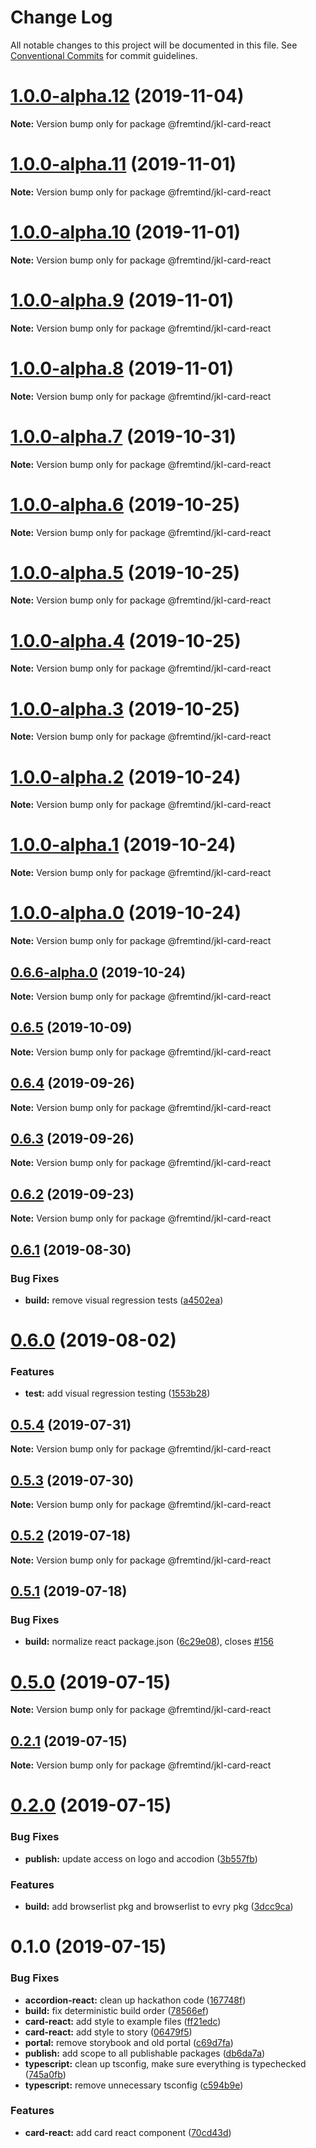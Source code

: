 # Change Log

All notable changes to this project will be documented in this file.
See [Conventional Commits](https://conventionalcommits.org) for commit guidelines.

# [1.0.0-alpha.12](https://github.com/fremtind/jokul/compare/@fremtind/jkl-card-react@1.0.0-alpha.11...@fremtind/jkl-card-react@1.0.0-alpha.12) (2019-11-04)

**Note:** Version bump only for package @fremtind/jkl-card-react





# [1.0.0-alpha.11](https://github.com/fremtind/jokul/compare/@fremtind/jkl-card-react@1.0.0-alpha.10...@fremtind/jkl-card-react@1.0.0-alpha.11) (2019-11-01)

**Note:** Version bump only for package @fremtind/jkl-card-react





# [1.0.0-alpha.10](https://github.com/fremtind/jokul/compare/@fremtind/jkl-card-react@0.6.5...@fremtind/jkl-card-react@1.0.0-alpha.10) (2019-11-01)

**Note:** Version bump only for package @fremtind/jkl-card-react





# [1.0.0-alpha.9](https://github.com/fremtind/jokul/compare/@fremtind/jkl-card-react@1.0.0-alpha.8...@fremtind/jkl-card-react@1.0.0-alpha.9) (2019-11-01)

**Note:** Version bump only for package @fremtind/jkl-card-react





# [1.0.0-alpha.8](https://github.com/fremtind/jokul/compare/@fremtind/jkl-card-react@1.0.0-alpha.7...@fremtind/jkl-card-react@1.0.0-alpha.8) (2019-11-01)

**Note:** Version bump only for package @fremtind/jkl-card-react





# [1.0.0-alpha.7](https://github.com/fremtind/jokul/compare/@fremtind/jkl-card-react@1.0.0-alpha.6...@fremtind/jkl-card-react@1.0.0-alpha.7) (2019-10-31)

**Note:** Version bump only for package @fremtind/jkl-card-react





# [1.0.0-alpha.6](https://github.com/fremtind/jokul/compare/@fremtind/jkl-card-react@1.0.0-alpha.5...@fremtind/jkl-card-react@1.0.0-alpha.6) (2019-10-25)

**Note:** Version bump only for package @fremtind/jkl-card-react





# [1.0.0-alpha.5](https://github.com/fremtind/jokul/compare/@fremtind/jkl-card-react@1.0.0-alpha.4...@fremtind/jkl-card-react@1.0.0-alpha.5) (2019-10-25)

**Note:** Version bump only for package @fremtind/jkl-card-react





# [1.0.0-alpha.4](https://github.com/fremtind/jokul/compare/@fremtind/jkl-card-react@1.0.0-alpha.3...@fremtind/jkl-card-react@1.0.0-alpha.4) (2019-10-25)

**Note:** Version bump only for package @fremtind/jkl-card-react





# [1.0.0-alpha.3](https://github.com/fremtind/jokul/compare/@fremtind/jkl-card-react@1.0.0-alpha.2...@fremtind/jkl-card-react@1.0.0-alpha.3) (2019-10-25)

**Note:** Version bump only for package @fremtind/jkl-card-react





# [1.0.0-alpha.2](https://github.com/fremtind/jokul/compare/@fremtind/jkl-card-react@1.0.0-alpha.1...@fremtind/jkl-card-react@1.0.0-alpha.2) (2019-10-24)

**Note:** Version bump only for package @fremtind/jkl-card-react





# [1.0.0-alpha.1](https://github.com/fremtind/jokul/compare/@fremtind/jkl-card-react@1.0.0-alpha.0...@fremtind/jkl-card-react@1.0.0-alpha.1) (2019-10-24)

**Note:** Version bump only for package @fremtind/jkl-card-react





# [1.0.0-alpha.0](https://github.com/fremtind/jokul/compare/@fremtind/jkl-card-react@0.6.6-alpha.0...@fremtind/jkl-card-react@1.0.0-alpha.0) (2019-10-24)

**Note:** Version bump only for package @fremtind/jkl-card-react





## [0.6.6-alpha.0](https://github.com/fremtind/jokul/compare/@fremtind/jkl-card-react@0.6.5...@fremtind/jkl-card-react@0.6.6-alpha.0) (2019-10-24)

**Note:** Version bump only for package @fremtind/jkl-card-react





## [0.6.5](https://github.com/fremtind/jokul/compare/@fremtind/jkl-card-react@0.6.4...@fremtind/jkl-card-react@0.6.5) (2019-10-09)

**Note:** Version bump only for package @fremtind/jkl-card-react





## [0.6.4](https://github.com/fremtind/jokul/compare/@fremtind/jkl-card-react@0.6.3...@fremtind/jkl-card-react@0.6.4) (2019-09-26)

**Note:** Version bump only for package @fremtind/jkl-card-react





## [0.6.3](https://github.com/fremtind/jokul/compare/@fremtind/jkl-card-react@0.6.2...@fremtind/jkl-card-react@0.6.3) (2019-09-26)

**Note:** Version bump only for package @fremtind/jkl-card-react





## [0.6.2](https://github.com/fremtind/jokul/compare/@fremtind/jkl-card-react@0.6.1...@fremtind/jkl-card-react@0.6.2) (2019-09-23)

**Note:** Version bump only for package @fremtind/jkl-card-react





## [0.6.1](https://github.com/fremtind/jokul/compare/@fremtind/jkl-card-react@0.6.0...@fremtind/jkl-card-react@0.6.1) (2019-08-30)


### Bug Fixes

* **build:** remove visual regression tests ([a4502ea](https://github.com/fremtind/jokul/commit/a4502ea))





# [0.6.0](https://github.com/fremtind/jokul/compare/@fremtind/jkl-card-react@0.5.4...@fremtind/jkl-card-react@0.6.0) (2019-08-02)


### Features

* **test:** add visual regression testing ([1553b28](https://github.com/fremtind/jokul/commit/1553b28))





## [0.5.4](https://github.com/fremtind/jokul/compare/@fremtind/jkl-card-react@0.5.3...@fremtind/jkl-card-react@0.5.4) (2019-07-31)

**Note:** Version bump only for package @fremtind/jkl-card-react





## [0.5.3](https://github.com/fremtind/jokul/compare/@fremtind/jkl-card-react@0.5.2...@fremtind/jkl-card-react@0.5.3) (2019-07-30)

**Note:** Version bump only for package @fremtind/jkl-card-react





## [0.5.2](https://github.com/fremtind/jokul/compare/@fremtind/jkl-card-react@0.5.1...@fremtind/jkl-card-react@0.5.2) (2019-07-18)

**Note:** Version bump only for package @fremtind/jkl-card-react





## [0.5.1](https://github.com/fremtind/jokul/compare/@fremtind/jkl-card-react@0.5.0...@fremtind/jkl-card-react@0.5.1) (2019-07-18)


### Bug Fixes

* **build:** normalize react package.json ([6c29e08](https://github.com/fremtind/jokul/commit/6c29e08)), closes [#156](https://github.com/fremtind/jokul/issues/156)





# [0.5.0](https://github.com/fremtind/jokul/compare/@fremtind/jkl-card-react@0.2.1...@fremtind/jkl-card-react@0.5.0) (2019-07-15)

**Note:** Version bump only for package @fremtind/jkl-card-react





## [0.2.1](https://github.com/fremtind/jokul/compare/@fremtind/jkl-card-react@0.2.0...@fremtind/jkl-card-react@0.2.1) (2019-07-15)

**Note:** Version bump only for package @fremtind/jkl-card-react





# [0.2.0](https://github.com/fremtind/jokul/compare/@fremtind/jkl-card-react@0.1.0...@fremtind/jkl-card-react@0.2.0) (2019-07-15)

### Bug Fixes

-   **publish:** update access on logo and accodion ([3b557fb](https://github.com/fremtind/jokul/commit/3b557fb))

### Features

-   **build:** add browserlist pkg and browserlist to evry pkg ([3dcc9ca](https://github.com/fremtind/jokul/commit/3dcc9ca))

# 0.1.0 (2019-07-15)

### Bug Fixes

-   **accordion-react:** clean up hackathon code ([167748f](https://github.com/fremtind/jokul/commit/167748f))
-   **build:** fix deterministic build order ([78566ef](https://github.com/fremtind/jokul/commit/78566ef))
-   **card-react:** add style to example files ([ff21edc](https://github.com/fremtind/jokul/commit/ff21edc))
-   **card-react:** add style to story ([06479f5](https://github.com/fremtind/jokul/commit/06479f5))
-   **portal:** remove storybook and old portal ([c69d7fa](https://github.com/fremtind/jokul/commit/c69d7fa))
-   **publish:** add scope to all publishable packages ([db6da7a](https://github.com/fremtind/jokul/commit/db6da7a))
-   **typescript:** clean up tsconfig, make sure everything is typechecked ([745a0fb](https://github.com/fremtind/jokul/commit/745a0fb))
-   **typescript:** remove unnecessary tsconfig ([c594b9e](https://github.com/fremtind/jokul/commit/c594b9e))

### Features

-   **card-react:** add card react component ([70cd43d](https://github.com/fremtind/jokul/commit/70cd43d))
